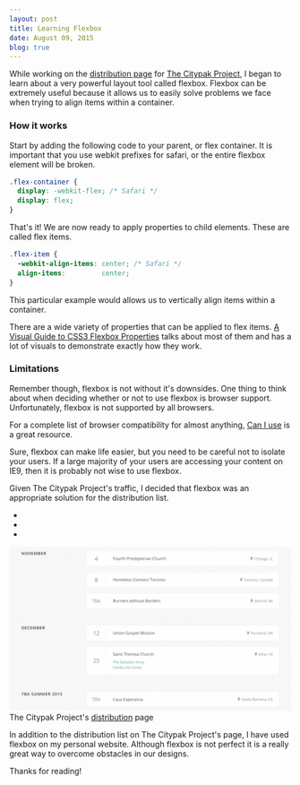 ```yaml
---
layout: post
title: Learning Flexbox
date: August 09, 2015
blog: true
---
```


While working on the [distribution page](http://citypak.org/distributions) for [The Citypak Project](http://citypak.org), I began to learn about a very powerful layout tool called flexbox. Flexbox can be extremely useful because it allows us to easily solve problems we face when trying to align items within a container.

### How it works
Start by adding the following code to your parent, or flex container. It is important that you use webkit prefixes for safari, or the entire flexbox element will be broken.

```css
.flex-container {
  display: -webkit-flex; /* Safari */
  display: flex;
}
```

That's it! We are now ready to apply properties to child elements. These are called flex items.

```css
.flex-item {
  -webkit-align-items: center; /* Safari */
  align-items:         center;
}
```

This particular example would allows us to vertically align items within a container.

There are a wide variety of properties that can be applied to flex items. [A Visual Guide to CSS3 Flexbox Properties](https://scotch.io/tutorials/a-visual-guide-to-css3-flexbox-properties) talks about most of them and has a lot of visuals to demonstrate exactly how they work.

### Limitations
Remember though, flexbox is not without it's downsides. One thing to think about when deciding whether or not to use flexbox is browser support. Unfortunately, flexbox is not supported by all browsers.

For a complete list of browser compatibility for almost anything,  [Can I use](http://caniuse.com/#search=flexbox) is a great resource.

Sure, flexbox can make life easier, but you need to be careful not to isolate your users. If a large majority of your users are accessing your content on IE9, then it is probably not wise to use flexbox.

Given The Citypak Project's traffic, I decided that flexbox was an appropriate solution for the distribution list.

<div class="example">
  <div class="browser">
    <ul class="browser__toolbar">
      <li class="browser__button browser__button--red"></li>
      <li class="browser__button browser__button--yellow"></li>
      <li class="browser__button browser__button--green"></li>
    </ul>
    <img src="/assets/images/blog/flexbox/flexbox1.jpg">
  </div>
  <div class="example__description">The Citypak Project's <a href="http://www.citypak.org/distributions">distribution</a> page</div>
</div>

In addition to the distribution list on The Citypak Project's page, I have used flexbox on my personal website. Although flexbox is not perfect it is a really great way to overcome obstacles in our designs.

Thanks for reading!
